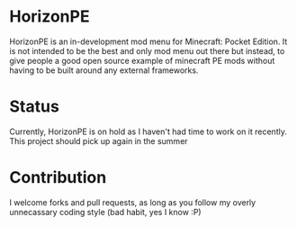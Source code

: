 HorizonPE
=========

HorizonPE is an in-development mod menu for Minecraft: Pocket Edition. It is not intended to be the best and only mod menu out there but instead, to give people a good open source example of minecraft PE mods without having to be built around any external frameworks.

Status
======

Currently, HorizonPE is on hold as I haven't had time to work on it recently. This project should pick up again in the summer

Contribution
============

I welcome forks and pull requests, as long as you follow my overly unnecassary coding style (bad habit, yes I know :P)
